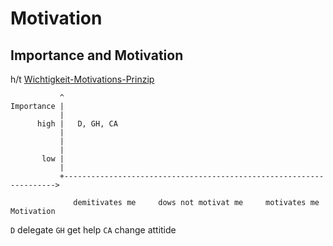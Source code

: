 # Motivation

## Importance and Motivation

h/t [Wichtigkeit-Motivations-Prinzip](https://www.streuverluste.de/fuehrung-management-wichtigkeit-motivations-prinzip-wm-prinzip/)

```
           ^
Importance |
           |
      high |   D, GH, CA
           |
           |
           |
       low |
           |
           +-------------------------------------------------------------------->
           
              demitivates me     dows not motivat me     motivates me           Motivation

```

`D` delegate
`GH` get help
`CA` change attitide
